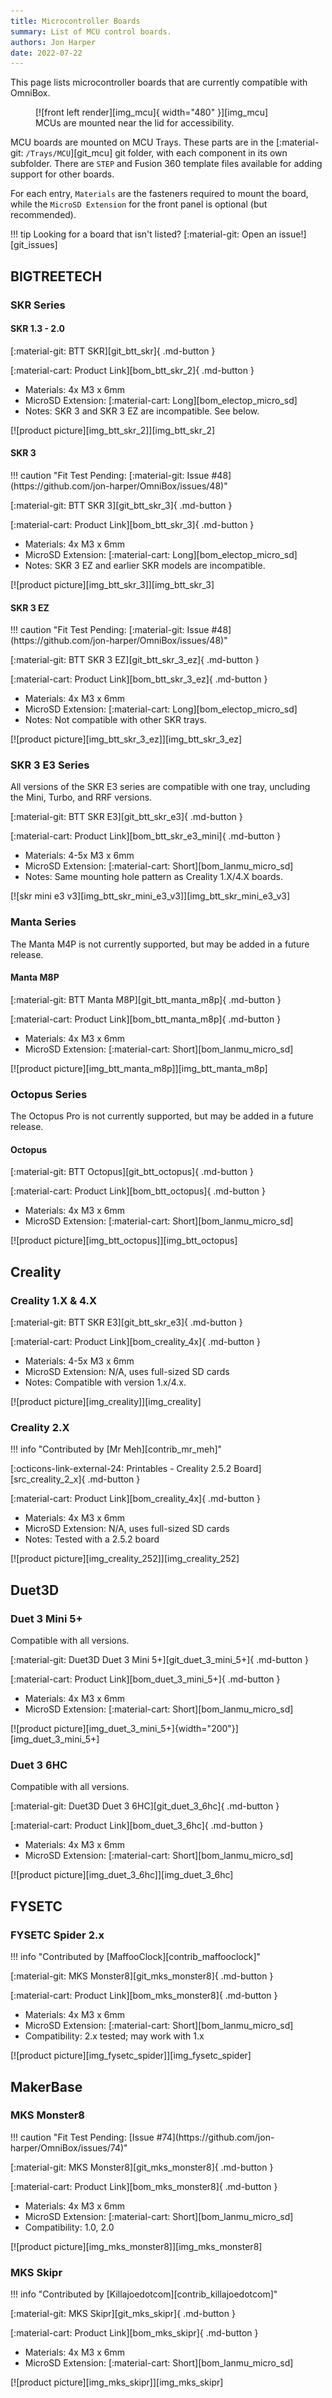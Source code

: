 ```yaml
---
title: Microcontroller Boards
summary: List of MCU control boards.
authors: Jon Harper
date: 2022-07-22
---
```


This page lists microcontroller boards that are currently compatible with OmniBox.

<figure markdown>
  [![front left render][img_mcu]{ width="480" }][img_mcu]
  <figcaption>MCUs are mounted near the lid for accessibility.</figcaption>
</figure>

MCU boards are mounted on MCU Trays. These parts are in the [:material-git: `/Trays/MCU`][git_mcu] git folder, with each component in its own subfolder. There are `STEP` and Fusion 360 template files available for adding support for other boards.

For each entry, `Materials` are the fasteners required to mount the board, while the `MicroSD Extension` for the front panel is optional (but recommended).

!!! tip
    Looking for a board that isn't listed? [:material-git: Open an issue!][git_issues]


<!-- Template 
<div markdown class="jh-grid-container jh-grid-2">
<div markdown class="jh-grid-para">
[:material-git: Files: ][git_]{ .md-button }

[:material-cart: Product Link][bom_]{ .md-button }

- Materials:
- MicroSD Extension: 
- Notes:
</div>
<div markdown class="jh-grid-img">
[![product picture][img_]][img_]
</div>
</div>
-->

## BIGTREETECH

### SKR Series

#### SKR 1.3 - 2.0

<div markdown class="jh-grid-container jh-grid-2">
<div markdown class="jh-grid-para">
[:material-git: BTT SKR][git_btt_skr]{ .md-button }

[:material-cart: Product Link][bom_btt_skr_2]{ .md-button }

- Materials: 4x M3 x 6mm
- MicroSD Extension: [:material-cart: Long][bom_electop_micro_sd]
- Notes: SKR 3 and SKR 3 EZ are incompatible. See below.
</div>
<div markdown class="jh-grid-img">
[![product picture][img_btt_skr_2]][img_btt_skr_2]
</div>
</div>

#### SKR 3

<div markdown class="jh-grid-container jh-grid-2">
<div markdown class="jh-grid-para">
!!! caution "Fit Test Pending: [:material-git: Issue #48](https://github.com/jon-harper/OmniBox/issues/48)"

[:material-git: BTT SKR 3][git_btt_skr_3]{ .md-button }

[:material-cart: Product Link][bom_btt_skr_3]{ .md-button }

- Materials: 4x M3 x 6mm
- MicroSD Extension: [:material-cart: Long][bom_electop_micro_sd]
- Notes: SKR 3 EZ and earlier SKR models are incompatible.
</div>
<div markdown class="jh-grid-img">
[![product picture][img_btt_skr_3]][img_btt_skr_3]
</div>
</div>

#### SKR 3 EZ

<div markdown class="jh-grid-container jh-grid-2">
<div markdown class="jh-grid-para">
!!! caution "Fit Test Pending: [:material-git: Issue #48](https://github.com/jon-harper/OmniBox/issues/48)"

[:material-git: BTT SKR 3 EZ][git_btt_skr_3_ez]{ .md-button }

[:material-cart: Product Link][bom_btt_skr_3_ez]{ .md-button }

- Materials: 4x M3 x 6mm
- MicroSD Extension: [:material-cart: Long][bom_electop_micro_sd]
- Notes: Not compatible with other SKR trays.
</div>
<div markdown class="jh-grid-img">
[![product picture][img_btt_skr_3_ez]][img_btt_skr_3_ez]
</div>
</div>

### SKR 3 E3 Series

<div markdown class="jh-grid-container jh-grid-2">
<div markdown class="jh-grid-para">
All versions of the SKR E3 series are compatible with one tray, uncluding the Mini, Turbo, and RRF versions.

[:material-git: BTT SKR E3][git_btt_skr_e3]{ .md-button }

[:material-cart: Product Link][bom_btt_skr_e3_mini]{ .md-button }

- Materials: 4-5x M3 x 6mm
- MicroSD Extension: [:material-cart: Short][bom_lanmu_micro_sd]
- Notes: Same mounting hole pattern as Creality 1.X/4.X boards.
</div>
<div markdown class="jh-grid-img">
[![skr mini e3 v3][img_btt_skr_mini_e3_v3]][img_btt_skr_mini_e3_v3]
</div>
</div>

### Manta Series

The Manta M4P is not currently supported, but may be added in a future release.

#### Manta M8P

<div markdown class="jh-grid-container jh-grid-2">
<div markdown class="jh-grid-para">

[:material-git: BTT Manta M8P][git_btt_manta_m8p]{ .md-button }

[:material-cart: Product Link][bom_btt_manta_m8p]{ .md-button }

- Materials: 4x M3 x 6mm
- MicroSD Extension: [:material-cart: Short][bom_lanmu_micro_sd]
</div>
<div markdown class="jh-grid-img">
[![product picture][img_btt_manta_m8p]][img_btt_manta_m8p]
</div>
</div>

### Octopus Series

The Octopus Pro is not currently supported, but may be added in a future release.
#### Octopus

<div markdown class="jh-grid-container jh-grid-2">
<div markdown class="jh-grid-para">
[:material-git: BTT Octopus][git_btt_octopus]{ .md-button }

[:material-cart: Product Link][bom_btt_octopus]{ .md-button }

- Materials: 4x M3 x 6mm
- MicroSD Extension: [:material-cart: Short][bom_lanmu_micro_sd]
</div>
<div markdown class="jh-grid-img">
[![product picture][img_btt_octopus]][img_btt_octopus]
</div>
</div>

## Creality

### Creality 1.X & 4.X

<div markdown class="jh-grid-container jh-grid-2">
<div markdown class="jh-grid-para">
[:material-git: BTT SKR E3][git_btt_skr_e3]{ .md-button }

[:material-cart: Product Link][bom_creality_4x]{ .md-button }

- Materials: 4-5x M3 x 6mm
- MicroSD Extension: N/A, uses full-sized SD cards
- Notes: Compatible with version 1.x/4.x.
</div>
<div markdown class="jh-grid-img">
[![product picture][img_creality]][img_creality]
</div>
</div>

### Creality 2.X

<div markdown class="jh-grid-container jh-grid-2">
<div markdown class="jh-grid-para">

!!! info "Contributed by [Mr Meh][contrib_mr_meh]"

[:octicons-link-external-24: Printables - Creality 2.5.2 Board][src_creality_2_x]{ .md-button }

[:material-cart: Product Link][bom_creality_4x]{ .md-button }

- Materials: 4x M3 x 6mm
- MicroSD Extension: N/A, uses full-sized SD cards
- Notes: Tested with a 2.5.2 board
</div>
<div markdown class="jh-grid-img">
[![product picture][img_creality_252]][img_creality_252]
</div>
</div>

## Duet3D

### Duet 3 Mini 5+ 

<div markdown class="jh-grid-container jh-grid-2">
<div markdown class="jh-grid-para">
Compatible with all versions.

[:material-git: Duet3D Duet 3 Mini 5+][git_duet_3_mini_5+]{ .md-button }

[:material-cart: Product Link][bom_duet_3_mini_5+]{ .md-button }

- Materials: 4x M3 x 6mm
- MicroSD Extension: [:material-cart: Short][bom_lanmu_micro_sd]

</div>
<div markdown class="jh-grid-img">
[![product picture][img_duet_3_mini_5+]{width="200"}][img_duet_3_mini_5+]

</div>
</div>

### Duet 3 6HC

<div markdown class="jh-grid-container jh-grid-2">
<div markdown class="jh-grid-para">
Compatible with all versions.

[:material-git: Duet3D Duet 3 6HC][git_duet_3_6hc]{ .md-button }

[:material-cart: Product Link][bom_duet_3_6hc]{ .md-button }

- Materials: 4x M3 x 6mm
- MicroSD Extension: [:material-cart: Short][bom_lanmu_micro_sd]

</div>
<div markdown class="jh-grid-img">
[![product picture][img_duet_3_6hc]][img_duet_3_6hc]
</div>
</div>

## FYSETC

### FYSETC Spider 2.x

<div markdown class="jh-grid-container jh-grid-2">
<div markdown class="jh-grid-para">
!!! info "Contributed by [MaffooClock][contrib_maffooclock]"

[:material-git: MKS Monster8][git_mks_monster8]{ .md-button }

[:material-cart: Product Link][bom_mks_monster8]{ .md-button }

- Materials: 4x M3 x 6mm
- MicroSD Extension: [:material-cart: Short][bom_lanmu_micro_sd]
- Compatibility: 2.x tested; may work with 1.x
</div>
<div markdown class="jh-grid-img">
[![product picture][img_fysetc_spider]][img_fysetc_spider]

</div>
</div>

## MakerBase

### MKS Monster8

<div markdown class="jh-grid-container jh-grid-2">
<div markdown class="jh-grid-para">
!!! caution "Fit Test Pending: [Issue #74](https://github.com/jon-harper/OmniBox/issues/74)"

[:material-git: MKS Monster8][git_mks_monster8]{ .md-button }

[:material-cart: Product Link][bom_mks_monster8]{ .md-button }

- Materials: 4x M3 x 6mm
- MicroSD Extension: [:material-cart: Short][bom_lanmu_micro_sd]
- Compatibility: 1.0, 2.0
</div>
<div markdown class="jh-grid-img">
[![product picture][img_mks_monster8]][img_mks_monster8]

</div>
</div>

### MKS Skipr

<div markdown class="jh-grid-container jh-grid-2">
<div markdown class="jh-grid-para">
!!! info "Contributed by [Killajoedotcom][contrib_killajoedotcom]"

[:material-git: MKS Skipr][git_mks_skipr]{ .md-button }

[:material-cart: Product Link][bom_mks_skipr]{ .md-button }

- Materials: 4x M3 x 6mm
- MicroSD Extension: [:material-cart: Short][bom_lanmu_micro_sd]

</div>
<div markdown class="jh-grid-img">
[![product picture][img_mks_skipr]][img_mks_skipr]
</div>
</div>

[img_mcu]: ../img/components/mcu.png

[img_btt_octopus]: ../img/parts/btt_octopus_1.jpg
[img_btt_skr_2]: ../img/parts/btt_skr_2.jpg
[img_btt_skr_3]: ../img/parts/btt_skr_3.jpg
[img_btt_skr_3_ez]: ../img/parts/btt_skr_3_ez.jpg
[img_btt_manta_m8p]: ../img/parts/btt_manta_m8p.jpg
[img_creality]: ../img/parts/creality_board.jpg
[img_creality_252]: ../img/parts/creality_2_5_2.jpg
[img_btt_skr_e3_turbo]: ../img/parts/btt_skr_e3_turbo.jpg
[img_btt_skr_mini_e3_v3]: ../img/parts/btt_skr_mini_e3_v3.jpg
[img_duet_3_mini_5+]: ../img/parts/duet3_mini_5plus.jpg
[img_duet_3_6hc]: ../img/parts/duet3_6hc.jpg
[img_mks_monster8]: ../img/parts/mks_monster8.jpg
[img_mks_skipr]: ../img/parts/mks_skipr.jpg
[img_fysetc_spider]: ../img/parts/fysetc_spider_2_2.jpg